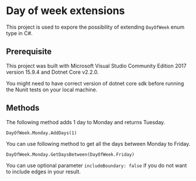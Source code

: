# Day of week extensions
This project is used to expore the possibility of extending `DayOfWeek` enum type in C#.

## Prerequisite
This project was built with Microsoft Visual Studio Community Edition 2017 version 15.9.4 and Dotnet Core v2.2.0.

You might need to have correct version of dotnet core sdk before running the Nunit tests on your local machine.

## Methods
The following method adds 1 day to Monday and returns Tuesday.

`DayOfWeek.Monday.AddDays(1)`

You can use following method to get all the days between Monday to Friday.

`DayOfWeek.Monday.GetDaysBetween(DayOfWeek.Friday)`

You can use optional parameter `includeBoundary: false` if you do not want to include edges in your result.
